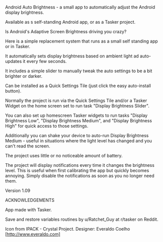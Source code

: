 
Android Auto Brightness - a small app to automatically adjust the Android display brightness. 

Available as s self-standing Android app, or as a Tasker project. 

Is Android's Adaptive Screen Brightness driving you crazy? 

Here is a simple replacement system that runs as a small self standing app or in Tasker. 

It automatically sets display brightness based on ambient light ad auto-updates it every few seconds. 

It includes a simple slider to manually tweak the auto settings to be a bit brighter or darker. 

Can be installed as a Quick Settings Tile (just click the easy auto-install button). 

Normally the project is run via the Quick Settings Tile and/or a Tasker Widget on the home screen set to run task "Display Brightness Slider". 

You can also set up homescreen Tasker widgets to run tasks "Display Brightness Low", "Display Brightness Medium", and "Display Brightness High" for quick access to those settings. 

Additionally you can shake your device to auto-run Display Brightness Medium - useful in situations where the light level has changed and you can't read the screen. 

The project uses little or no noticeable amount of battery. 

The project will display notifications every time it changes the brightness level. This is useful when first calibrating the app but quickly becomes annoying. Simply disable the notifications as soon as you no longer need them. 

Version 1.09

ACKNOWLEDGEMENTS

App made with Tasker.

Save and restore variables routines by u/Ratchet_Guy at r/tasker on Reddit.

Icon from IPACK - Crystal Project. Designer: Everaldo Coelho [http://www.everaldo.com]
